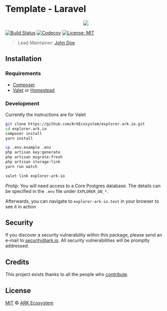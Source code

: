 # Template - Laravel

<p align="center">
    <img src="https://github.com/ArkEcosystem/template-laravel/blob/master/banner.png?raw=true" />
</p>

[![Build Status](https://badgen.now.sh/circleci/github/ARKEcosystem/template-laravel)](https://circleci.com/gh/ARKEcosystem/template-laravel)
[![Codecov](https://badgen.now.sh/codecov/c/github/arkecosystem/template-laravel)](https://codecov.io/gh/arkecosystem/template-laravel)
[![License: MIT](https://badgen.now.sh/badge/license/MIT/green)](https://opensource.org/licenses/MIT)

> Lead Maintainer: [John Doe](https://github.com/username)

## Installation

### Requirements

-   [Composer](https://getcomposer.org)
-   [Valet](https://laravel.com/docs/8.x/valet) or [Homestead](https://laravel.com/docs/8.x/homestead)

### Development

Currently the instructions are for Valet

```bash
git clone https://github.com/ArkEcosystem/explorer.ark.io.git
cd explorer.ark.io
composer install
yarn install

cp .env.example .env
php artisan key:generate
php artisan migrate:fresh
php artisan storage:link
yarn run watch

valet link explorer-ark-io
```

*Protip:* You will need access to a Core Postgres database. The details can be specified in the `.env` file under `EXPLORER_DB_*`.

Afterwards, you can navigate to `explorer-ark-io.test` in your browser to see it in action

## Security

If you discover a security vulnerability within this package, please send an e-mail to security@ark.io. All security vulnerabilities will be promptly addressed.

## Credits

This project exists thanks to all the people who [contribute](../../contributors).

## License

[MIT](LICENSE) © [ARK Ecosystem](https://ark.io)
